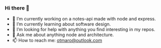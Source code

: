 ### Hi there 👋

- 🔭 I’m currently working on a notes-api made with node and express.
- 🌱 I’m currently learning about software design.
- 🤔 I’m looking for help with anything you find interesting in my repos.
- 💬 Ask me about anything node and architecture.
- 📫 How to reach me: otmaro@outlook.com
